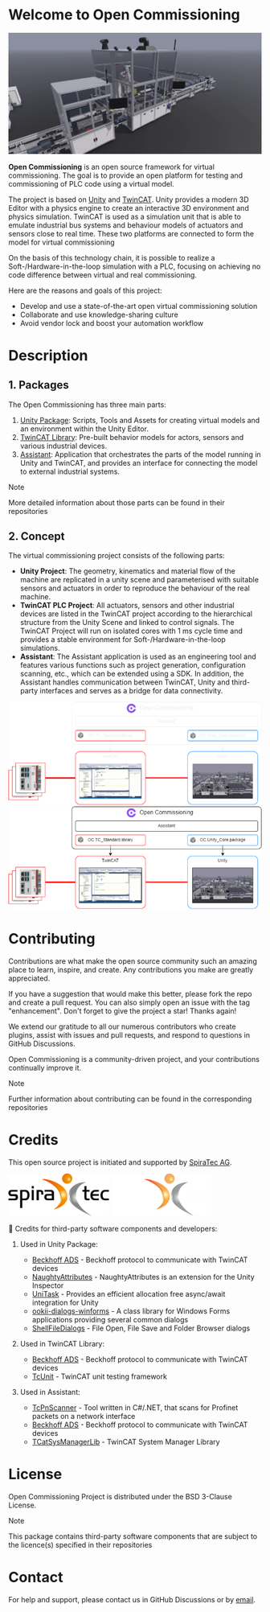 # Welcome to Open Commissioning

![OC_Demo.png](images%2FOC_Demo.png)

**Open Commissioning** is an open source framework for virtual commissioning.
The goal is to provide an open platform for testing and commissioning of PLC code using a virtual model.

The project is based on [Unity](https://unity.com/) and [TwinCAT](https://www.beckhoff.com/en-en/products/automation/twincat/). 
Unity provides a modern 3D Editor with a physics engine to create an interactive 3D environment and physics simulation. TwinCAT is used as a simulation unit that is able to emulate industrial bus systems and behaviour models of actuators and sensors close to real time.
These two platforms are connected to form the model for virtual commissioning

On the basis of this technology chain, it is possible to realize a Soft-/Hardware-in-the-loop simulation with a PLC, focusing on achieving no code difference between virtual and real commissioning.

Here are the reasons and goals of this project:
   * Develop and use a state-of-the-art open virtual commissioning solution
   * Collaborate and use knowledge-sharing culture
   * Avoid vendor lock and boost your automation workflow

# Description
## 1. Packages
The Open Commissioning has three main parts: 
1. [Unity Package](https://github.com/OpenCommissioning/OC_Unity_Core): Scripts, Tools and Assets for creating virtual models and an environment within the Unity Editor.
2. [TwinCAT Library](https://github.com/OpenCommissioning/OC_TwinCAT_Core): Pre-built behavior models for actors, sensors and various industrial devices.
3. [Assistant](https://github.com/OpenCommissioning/OC_Assistant): Application that orchestrates the parts of the model running in Unity and TwinCAT, and provides an interface for connecting the model to external industrial systems.

> [!NOTE]
> More detailed information about those parts can be found in their repositories

## 2. Concept
The virtual commissioning project consists of the following parts:
 * **Unity Project**:
   The geometry, kinematics and material flow of the machine are replicated in a unity scene and parameterised with suitable sensors and actuators in order to reproduce the behaviour of the real machine.
 * **TwinCAT PLC Project**:
All actuators, sensors and other industrial devices are listed in the TwinCAT project according to the hierarchical structure from the Unity Scene and linked to control signals.
The TwinCAT Project will run on isolated cores with 1 ms cycle time and provides a stable environment for Soft-/Hardware-in-the-loop simulations.
 * **Assistant**: The Assistant application is used as an engineering tool and features various functions such as project generation, configuration scanning, etc., which can be extended using a SDK.
In addition, the Assistant handles communication between TwinCAT, Unity and third-party interfaces and serves as a bridge for data connectivity.

![OS_System](./images/OC_Overview_dark.png#gh-dark-mode-only)
![OS_System](./images/OC_Overview_light.png#gh-light-mode-only)

# Contributing
Contributions are what make the open source community such an amazing place to learn, inspire, and create. Any contributions you make are greatly appreciated.

If you have a suggestion that would make this better, please fork the repo and create a pull request. You can also simply open an issue with the tag "enhancement". Don't forget to give the project a star! Thanks again!

We extend our gratitude to all our numerous contributors who create plugins, assist with issues and pull requests, and respond to questions in GitHub Discussions.

Open Commissioning is a community-driven project, and your contributions continually improve it.

> [!NOTE]  
> Further information about contributing can be found in the corresponding repositories

# Credits
This open source project is initiated and supported by [SpiraTec AG](https://www.spiratec.com/en/).

<img src="./images/spira_logo_light.png#gh-light-mode-only" width="200"/>
<img src="./images/spira_logo_dark.png#gh-dark-mode-only" width="200"/>


:handshake: Credits for third-party software components and developers:

1. Used in Unity Package:
   * [Beckhoff ADS](https://www.nuget.org/packages/Beckhoff.TwinCAT.Ads) - Beckhoff protocol to communicate with TwinCAT devices
   * [NaughtyAttributes](https://github.com/dbrizov/NaughtyAttributes/) - NaughtyAttributes is an extension for the Unity Inspector
   * [UniTask](https://github.com/Cysharp/UniTask/) - Provides an efficient allocation free async/await integration for Unity
   * [ookii-dialogs-winforms](https://github.com/ookii-dialogs/ookii-dialogs-winforms/) - A class library for Windows Forms applications providing several common dialogs
   * [ShellFileDialogs](https://github.com/daiplusplus/ShellFileDialogs/) - File Open, File Save and Folder Browser dialogs

2. Used in TwinCAT Library:
   * [Beckhoff ADS](https://www.nuget.org/packages/Beckhoff.TwinCAT.Ads) - Beckhoff protocol to communicate with TwinCAT devices
   * [TcUnit](https://github.com/tcunit/TcUnit) - TwinCAT unit testing framework

3. Used in Assistant:
   * [TcPnScanner](https://github.com/TcHaxx/TcPnScanner) - Tool written in C#/.NET, that scans for Profinet packets on a network interface
   * [Beckhoff ADS](https://www.nuget.org/packages/Beckhoff.TwinCAT.Ads) - Beckhoff protocol to communicate with TwinCAT devices
   * [TCatSysManagerLib](https://www.nuget.org/packages/TCatSysManagerLib) - TwinCAT System Manager Library

# License
Open Commissioning Project is distributed under the BSD 3-Clause License.
> [!NOTE]  
> This package contains third-party software components that are subject to the licence(s) specified in their repositories

# Contact
For help and support, please contact us in GitHub Discussions or by [email](opencommissoning@spiratec.com).







